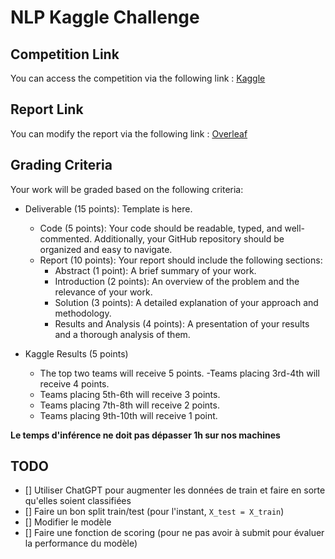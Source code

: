 # NLP Kaggle Challenge

## Competition Link

You can access the competition via the following link : [Kaggle](https://www.kaggle.com/competitions/nlp-cs-2024-25)

## Report Link

You can modify the report via the following link : [Overleaf](https://www.overleaf.com/6774245964fmnybgtpggrr#22d75e)

## Grading Criteria

Your work will be graded based on the following criteria:

- Deliverable (15 points): Template is here.
    - Code (5 points): Your code should be readable, typed, and well-commented. Additionally, your GitHub repository should be organized and easy to navigate.
    - Report (10 points): Your report should include the following sections:
        - Abstract (1 point): A brief summary of your work.
        - Introduction (2 points): An overview of the problem and the relevance of your work.
        - Solution (3 points): A detailed explanation of your approach and methodology.
        - Results and Analysis (4 points): A presentation of your results and a thorough analysis of them.

- Kaggle Results (5 points)
    - The top two teams will receive 5 points.
     -Teams placing 3rd-4th will receive 4 points.
    - Teams placing 5th-6th will receive 3 points.
    - Teams placing 7th-8th will receive 2 points.
    - Teams placing 9th-10th will receive 1 point.

**Le temps d'inférence ne doit pas dépasser 1h sur nos machines**

## TODO
- [] Utiliser ChatGPT pour augmenter les données de train et faire en sorte qu'elles soient classifiées
- [] Faire un bon split train/test (pour l'instant, `X_test = X_train`)
- [] Modifier le modèle
- [] Faire une fonction de scoring (pour ne pas avoir à submit pour évaluer la performance du modèle)